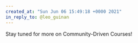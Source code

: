 ```yaml
---
created_at: "Sun Jun 06 15:49:18 +0000 2021"
in_reply_to: @leo_guinan
---
```


Stay tuned for more on Community-Driven Courses!